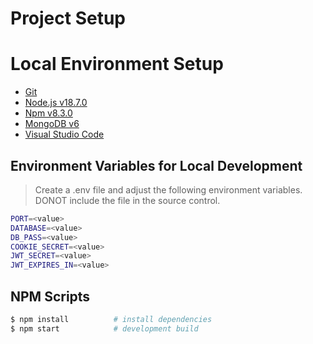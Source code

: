 # Project Setup

# Local Environment Setup

- [Git](https://git-scm.com/)
- [Node.js v18.7.0](https://nodejs.org/en/)
- [Npm v8.3.0](https://www.npmjs.com/)
- [MongoDB v6](https://www.mongodb.com/home)
- [Visual Studio Code](https://code.visualstudio.com/)

## Environment Variables for Local Development

> Create a .env file and adjust the following environment variables. DONOT include the file in the source control.

```bash
PORT=<value>
DATABASE=<value>
DB_PASS=<value>
COOKIE_SECRET=<value>
JWT_SECRET=<value>
JWT_EXPIRES_IN=<value>
```

## NPM Scripts

```bash
$ npm install          # install dependencies
$ npm start            # development build
```
